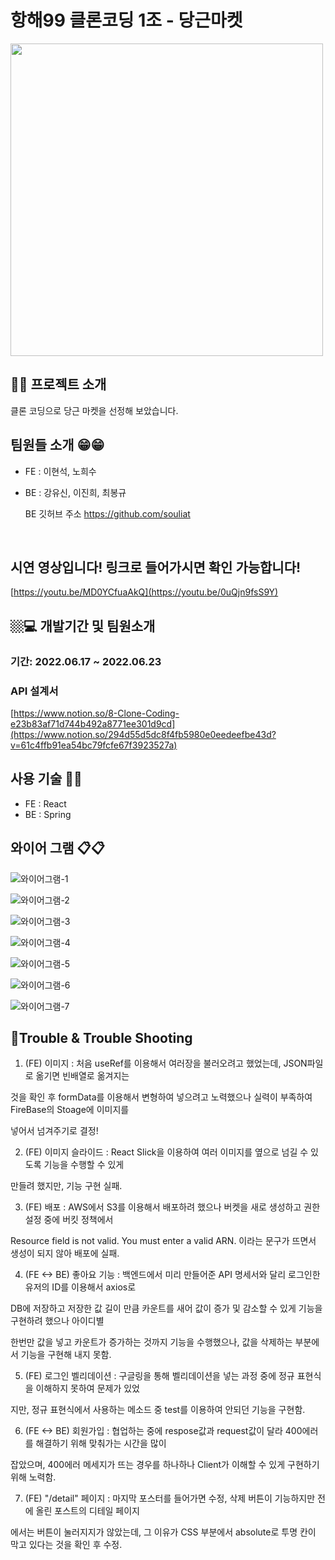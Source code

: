 # 항해99 클론코딩 1조 - 당근마켓

<img src="https://user-images.githubusercontent.com/105143449/175262910-b75e9b52-e57b-4fa1-a687-7b4a068e384d.png" width="500px">

 
 ## 🍠🍠 프로젝트 소개 
 <p> 클론 코딩으로 당근 마켓을 선정해 보았습니다. </p>
 <p> </p>
 <p> </p>
 <p> </p>

 ## 팀원들 소개 😁😁

  - FE : 이현석, 노희수
  - BE : 강유신, 이진희, 최봉규

    BE 깃허브 주소
    https://github.com/souliat
</br>


 ## 시연 영상입니다! 링크로 들어가시면 확인 가능합니다!
[https://youtu.be/MD0YCfuaAkQ](https://youtu.be/0uQjn9fsS9Y)


 ## 🏼‍💻 개발기간 및 팀원소개
 ### 기간: 2022.06.17 ~ 2022.06.23   
 <p> </p>
 <p> </p>
 <p> </p>


### API 설계서
[https://www.notion.so/8-Clone-Coding-e23b83af71d744b492a8771ee301d9cd](https://www.notion.so/294d55d5dc8f4fb5980e0eedeefbe43d?v=61c4ffb91ea54bc79fcfe67f3923527a)


## 사용 기술 📙📙

 - FE : React
 - BE : Spring

 <p> </p>
 <p> </p>
 <p> </p>

## 와이어 그램 📋📋

![와이어그램-1](https://user-images.githubusercontent.com/105143449/175266986-048c149c-4d01-49d3-81fd-d80184176f82.png)

![와이어그램-2](https://user-images.githubusercontent.com/105143449/175267000-a9672592-1137-434f-bac9-583dc07512a5.png)

![와이어그램-3](https://user-images.githubusercontent.com/105143449/175267052-cddd4ee2-8b18-4259-8737-ddc76198846a.png)

![와이어그램-4](https://user-images.githubusercontent.com/105143449/175267105-9ac0e5c4-d333-42ec-b8a1-9a29ecdfc035.png)

![와이어그램-5](https://user-images.githubusercontent.com/105143449/175267151-8310bfde-cd14-44b0-b7db-d959b8a29a9e.png)

![와이어그램-6](https://user-images.githubusercontent.com/105143449/175267183-2e0b44bd-fe79-40c9-9949-47b6ca35153f.png)

![와이어그램-7](https://user-images.githubusercontent.com/105143449/175267217-2a4c4f44-b111-4201-99a0-e80258db9985.png)

## 🧾Trouble & Trouble Shooting

 <p> </p>
 <p> </p>
 <p> </p>

1. (FE) 이미지 : 처음 useRef를 이용해서 여러장을 불러오려고 했었는데, JSON파일로 옮기면 빈배열로 옮겨지는
 
 것을 확인 후 formData를 이용해서 변형하여 넣으려고 노력했으나 실력이 부족하여 FireBase의 Stoage에 이미지를
 
 넣어서 넘겨주기로 결정!

2. (FE) 이미지 슬라이드 : React Slick을 이용하여 여러 이미지를 옆으로 넘길 수 있도록 기능을 수행할 수 있게

만들려 했지만, 기능 구현 실패.

3. (FE) 배포 : AWS에서 S3를 이용해서 배포하려 했으나 버켓을 새로 생성하고 권한설정 중에 버킷 정책에서 

Resource field is not valid. You must enter a valid ARN. 이라는 문구가 뜨면서 생성이 되지 않아 배포에 실패.
    
4. (FE <-> BE) 좋아요 기능 : 백엔드에서 미리 만들어준 API 명세서와 달리 로그인한 유저의 ID를 이용해서 axios로

DB에 저장하고 저장한 값 길이 만큼 카운트를 새어 값이 증가 및 감소할 수 있게 기능을 구현하려 했으나 아이디별 

한번만 값을 넣고 카운트가 증가하는 것까지 기능을 수행했으나, 값을 삭제하는 부분에서 기능을 구현해 내지 못함.
                             
5. (FE) 로그인 벨리데이션 : 구글링을 통해 벨리데이션을 넣는 과정 중에 정규 표현식을 이해하지 못하여 문제가 있었

지만, 정규 표현식에서 사용하는 메소드 중 test를 이용하여 안되던 기능을 구현함.
                           
6. (FE <-> BE) 회원가입 : 협업하는 중에 respose값과 request값이 달라 400에러를 해결하기 위해 맞춰가는 시간을 많이

잡았으며, 400에러 메세지가 뜨는 경우를 하나하나 Client가 이해할 수 있게 구현하기 위해 노력함.

7. (FE) "/detail" 페이지 : 마지막 포스터를 들어가면 수정, 삭제 버튼이 기능하지만 전에 올린 포스트의 디테일 페이지

에서는 버튼이 눌러지지가 않았는데, 그 이유가 CSS 부분에서 absolute로 투명 칸이 막고 있다는 것을 확인 후 수정.
